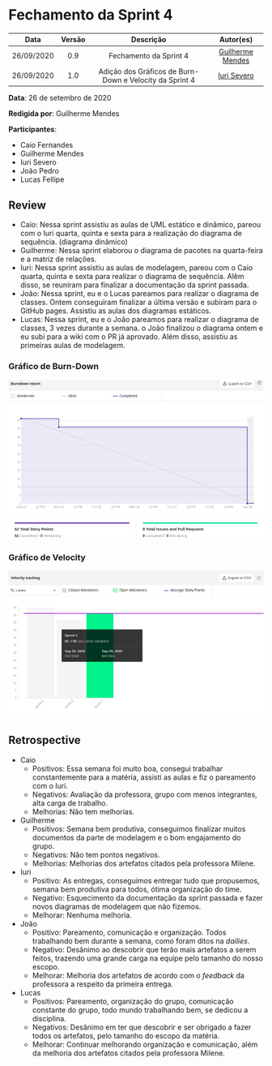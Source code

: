 # Fechamento da Sprint 4

|    Data    | Versão |         Descrição         |           Autor(es)           |
| :--------: | :----: | :-----------------------: | :---------------------------: |
| 26/09/2020 |  0.9   | Fechamento da Sprint 4 | [Guilherme Mendes](https://github.com/guilherme-mendes) |
| 26/09/2020 |  1.0   | Adição dos Gráficos de Burn-Down e Velocity da Sprint 4 | [Iuri Severo](https://github.com/iurisevero) |

**Data**: 26 de setembro de 2020

**Redigida por**: Guilherme Mendes

**Participantes**:
* Caio Fernandes
* Guilherme Mendes
* Iuri Severo
* João Pedro
* Lucas Fellipe

## Review

* Caio: Nessa sprint assistiu as aulas de UML estático e dinâmico, pareou com o Iuri quarta, quinta e sexta para a realização do diagrama de sequência. (diagrama dinâmico)
* Guilherme: Nessa sprint elaborou o diagrama de pacotes na quarta-feira e a matriz de relações.
* Iuri: Nessa sprint assistiu as aulas de modelagem, pareou com o Caio quarta, quinta e sexta para realizar o diagrama de sequência. Alêm disso, se reuniram para finalizar a documentação da sprint passada.
* João: Nessa sprint, eu e o Lucas pareamos para realizar o diagrama de classes. Ontem conseguiram finalizar a última versão e subiram para o GitHub pages. Assistiu as aulas dos diagramas estáticos.
* Lucas: Nessa sprint, eu e o João pareamos para realizar o diagrama de classes, 3 vezes durante a semana. o João finalizou o diagrama ontem e eu subi para a wiki com o PR já aprovado. Além disso, assistiu as primeiras aulas de modelagem.

### Gráfico de Burn-Down

<img src="docs/Assets/Img/Sprints/BurnDownSprint4.png" alt="Burn-Down">

### Gráfico de Velocity

<img src="docs/Assets/Img/Sprints/VelocitySprint4.png" alt="Velocity">

## Retrospective

* Caio
    * Positivos: Essa semana foi muito boa, consegui trabalhar constantemente para a matéria, assisti as aulas e fiz o pareamento com o Iuri.
    * Negativos: Avaliação da professora, grupo com menos integrantes, alta carga de trabalho.
    * Melhorias: Não tem melhorias.
* Guilherme
    * Positivos: Semana bem produtiva, conseguimos finalizar muitos documentos da parte de modelagem e o bom engajamento do grupo.
    * Negativos: Não tem pontos negativos.
    * Melhorias: Melhorias dos artefatos citados pela professora Milene.
* Iuri
    * Positivo: As entregas, conseguimos entregar tudo que propusemos, semana bem produtiva para todos, ótima organização do time.
    * Negativo: Esquecimento da documentação da sprint passada e fazer novos diagramas de modelagem que não fizemos.
    * Melhorar: Nenhuma melhoria.
* João
    * Positivo: Pareamento, comunicação e organização. Todos trabalhando bem durante a semana, como foram ditos na <i>dailies</i>.
    * Negativo: Desânimo ao descobrir que terão mais artefatos a serem feitos, trazendo uma grande carga na equipe pelo tamanho do nosso escopo.
    * Melhorar: Melhoria dos artefatos de acordo com o <i>feedback</i> da professora a respeito da primeira entrega.
* Lucas
    * Positivos: Pareamento, organização do grupo, comunicação constante do grupo, todo mundo trabalhando bem, se dedicou a disciplina.
    * Negativos: Desânimo em ter que descobrir e ser obrigado a fazer todos os artefatos, pelo tamanho do escopo da matéria.
    * Melhorar: Continuar melhorando organização e comunicação, além da melhoria dos artefatos citados pela professora Milene.
